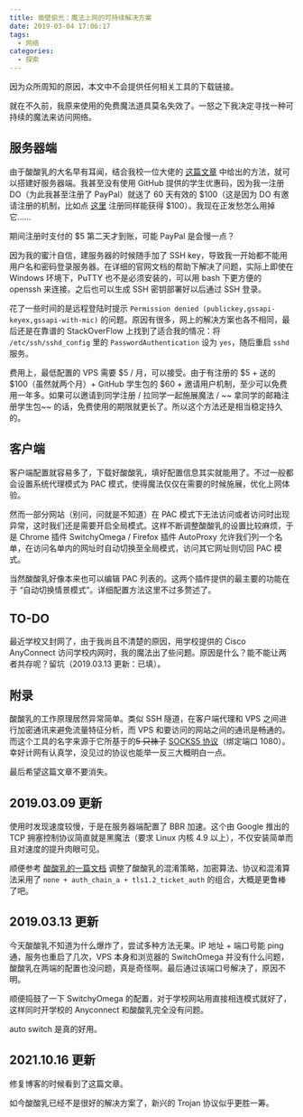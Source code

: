 ```yaml
---
title: 凿壁偷光：魔法上网的可持续解决方案
date: 2019-03-04 17:06:17
tags:
  - 网络
categories:
  - 探索
---
```


因为众所周知的原因，本文中不会提供任何相关工具的下载链接。

<!--more-->

就在不久前，我原来使用的免费魔法道具莫名失效了。一怒之下我决定寻找一种可持续的魔法来访问网络。

## 服务器端
由于酸酸乳的大名早有耳闻，结合我校一位大佬的 [这篇文章](https://www.gofun4.top/2018/05/26/%E4%B8%80%E5%B9%B4%E5%85%8D%E8%B4%B9%E9%AD%94%E6%B3%95%E4%B8%8A%E7%BD%91%E4%BA%86%E8%A7%A3%E4%B8%80%E4%B8%8B/#%E5%9C%A8%E8%BF%99%E9%87%8C%E6%88%91%E4%BB%AC%E9%80%9A%E8%BF%87VPS%E6%9D%A5%E5%AE%9E%E7%8E%B0%E3%80%82) 中给出的方法，就可以搭建好服务器端。我甚至没有使用 GitHub 提供的学生优惠码，因为我一注册 DO（为此我甚至注册了 PayPal）就送了 60 天有效的 \$100（这是因为 DO 有邀请注册的机制，比如点 [这里](https://m.do.co/c/a429cdf8f135) 注册同样能获得 \$100）。我现在正发愁怎么用掉它……

期间注册时支付的 \$5 第二天才到账，可能 PayPal 是会慢一点？

因为我的蜜汁自信，建服务器的时候随手加了 SSH key，导致我一开始都不能用用户名和密码登录服务器。在详细的官网文档的帮助下解决了问题，实际上即使在 Windows 环境下，PuTTY 也不是必须安装的，可以用 bash 下更方便的 openssh 来连接。之后也可以生成 SSH 密钥部署好以后通过 SSH 登录。

花了一些时间的是远程登陆时提示 `Permission denied (publickey,gssapi-keyex,gssapi-with-mic)` 的问题。原因有很多，网上的解决方案也各不相同，最后还是在靠谱的 StackOverFlow 上找到了适合我的情况：将 `/etc/ssh/sshd_config` 里的 `PasswordAuthentication` 设为 `yes`，随后重启 `sshd` 服务。

费用上，最低配置的 VPS 需要 \$5 / 月，可以接受。由于有注册的 \$5 + 送的 \$100（虽然就两个月）+ GitHub 学生包的 \$60 + 邀请用户机制，至少可以免费用一年多。如果可以邀请到同学注册 / 拉同学一起施展魔法 / ~~ 拿同学的邮箱注册学生包~~ 的话，免费使用的期限就更长了。所以这个方法还是相当稳定持久的。

## 客户端
客户端配置就容易多了，下载好酸酸乳，填好配置信息其实就能用了。不过一般都会设置系统代理模式为 PAC 模式，使得魔法仅仅在需要的时候施展，优化上网体验。

然而一部分网站（别问，问就是不知道）在 PAC 模式下无法访问或者访问时出现异常，这时我们还是需要开启全局模式。这样不断调整酸酸乳的设置比较麻烦，于是 Chrome 插件 SwitchyOmega / Firefox 插件 AutoProxy 允许我们列一个名单，在访问名单内的网址时自动切换至全局模式，访问其它网址则切回 PAC 模式。

当然酸酸乳好像本来也可以编辑 PAC 列表的。这两个插件提供的最主要的功能在于 “自动切换情景模式”。详细配置方法这里不过多赘述了。

## TO-DO
最近学校又封网了，由于我尚且不清楚的原因，用学校提供的 Cisco AnyConnect 访问学校内网时，我的魔法出了些问题。原因是什么？能不能让两者共存呢？留坑（2019.03.13 更新：已填）。

## 附录
酸酸乳的工作原理居然异常简单。类似 SSH 隧道，在客户端代理和 VPS 之间进行加密通讯来避免流量特征分析，而 VPS 和要访问的网站之间的通讯是畅通的。而这个工具的名字来源于它所基于的~~5 只袜子~~ [SOCKS5 协议](https://zh.wikipedia.org/wiki/SOCKS#cite_ref-1)（绑定端口 1080）。幸好计网有认真学，没见过的协议也能举一反三大概明白一点。

最后希望这篇文章不要消失。

## 2019.03.09 更新
使用时发现速度较慢，于是在服务器端配置了 BBR 加速。这个由 Google 推出的 TCP 拥塞控制协议简直就是黑魔法（要求 Linux 内核 4.9 以上），不仅安装简单而且对速度的提升肉眼可见。

顺便参考 [酸酸乳的一篇文档](https://github.com/gaoshilei/shadowsocks_install/blob/master/shadowsocksR-wiki/ShadowsocksR%20%E5%8D%8F%E8%AE%AE%E6%8F%92%E4%BB%B6%E6%96%87%E6%A1%A3.md) 调整了酸酸乳的混淆策略，加密算法、协议和混淆算法采用了 `none + auth_chain_a + tls1.2_ticket_auth` 的组合，大概是更鲁棒了吧。

## 2019.03.13 更新
今天酸酸乳不知道为什么爆炸了，尝试多种方法无果。IP 地址 + 端口号能 ping 通，服务也重启了几次，VPS 本身和浏览器的 SwitchOmega 并没有什么问题，酸酸乳在两端的配置也没问题，真是奇怪啊。最后通过该端口号解决了，原因不明。

顺便捣鼓了一下 SwitchyOmega 的配置，对于学校网站用直接相连模式就好了，这样同时开学校的 Anyconnect 和酸酸乳完全没有问题。

auto switch 是真的好用。

## 2021.10.16 更新

修复博客的时候看到了这篇文章。

如今酸酸乳已经不是很好的解决方案了，新兴的 Trojan 协议似乎更胜一筹。